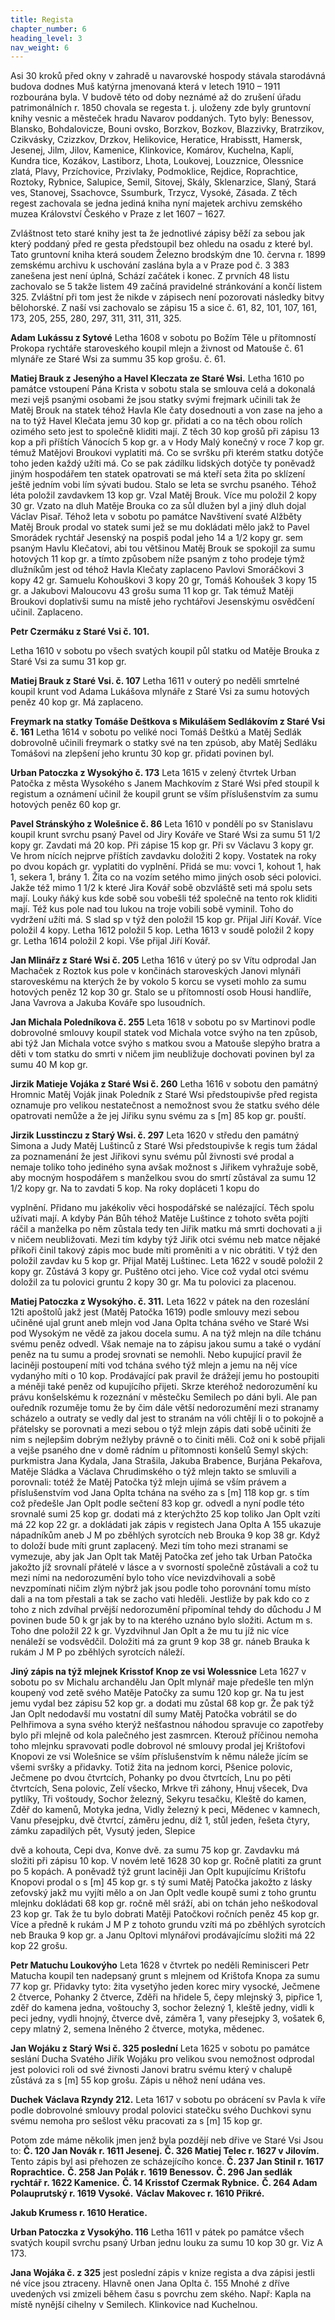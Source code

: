 ```yaml
---
title: Regista
chapter_number: 6
heading_level: 3
nav_weight: 6
---
```



Asi 30 kroků před okny v zahradě u navarovské hospody stávala starodávná budova dodnes Muš­
katýrna jmenovaná která v letech 1910 – 1911 rozbourána byla. V budově této od doby neznámé až
do zrušení úřadu patrimonálních r. 1850 chovala se regesta t. j. uloženy zde byly gruntovní knihy
vesnic a městeček hradu Navarov poddaných. Tyto byly: Benessov, Blansko, Bohdalovicze, Bouni­
ovsko, Borzkov, Bozkov, Blazzivky, Bratrzikov, Czikvásky, Czizzkov, Drzkov, Helikovice, Heratice,
Hrabisstt, Hamersk, Jesenej, Jilm, Jilov, Kamenice, Klinkovice, Komárov, Kuchelna, Kaplí, Kundra­
tice, Kozákov, Lastiborz, Lhota, Loukovej, Louzznice, Olessnice zlatá, Plavy, Przíchovice, Przivlaky,
Podmoklice, Rejdice, Roprachtice, Roztoky, Rybnice, Salupice, Semil, Sitovej, Skály, Sklenarzice,
Slaný, Stará ves, Stanovej, Ssachovce, Ssumburk, Trzycz, Vysoké, Zásada.
Z těch regest zachovala se jedna jediná kniha nyní majetek archivu zemského muzea Království
Českého v Praze z let 1607 – 1627.

Zvláštnost teto staré knihy jest ta že jednotlivé zápisy běží za sebou jak který poddaný před re­
gesta předstoupil bez ohledu na osadu z které byl. Tato gruntovní kniha která soudem Železno­
brodským dne 10. června r. 1899 zemskému archivu k uschování zaslána byla a v Praze pod č. 3 383
zanešena jest není úplná, Schází začátek i konec. Z prvních 48 listu zachovalo se 5 takže listem 49
začíná pravidelné stránkování a končí listem 325. Zvláštní při tom jest že nikde v zápisech není
pozorovati následky bitvy bělohorské. Z naší vsi zachovalo se zápisu 15 a sice č. 61, 82, 101, 107,
161, 173, 205, 255, 280, 297, 311, 311, 311, 325.


**Adam Lukássu z Sytové**
Letha 1608 v sobotu po Božím Těle u přítomností Prokopa rychtáře staroveského koupil mlejn
a živnost od Matouše č. 61 mlynáře ze Staré Wsi za summu 35 kop grošu. č. 61.


**Matiej Brauk z Jesenýho a Havel Kleczata ze Staré Wsi.**
Letha 1610 po památce vstoupení Pána Krista v sobotu stala se smlouva celá a dokonalá mezi vejš
psanými osobami že jsou statky svými frejmark učinili tak že Matěj Brouk na statek téhož Havla Kle­
čaty dosednouti a von zase na jeho a na to týž Havel Klečata jemu 30 kop gr. přidati a co na těch obou
rolích ozimého seto jest to společně kliditi mají. Z těch 30 kop grošů při zápisu 13 kop a při příštích
Vánocích 5 kop gr. a v Hody Malý konečný v roce 7 kop gr. témuž Matějovi Broukovi vyplatiti má. Co
se svršku při kterém statku dotýče toho jeden každý užíti má. Co se pak zádílku lidských dotýče ty
poněvadž jiným hospodářem ten statek opatrovati se má kteří seta žita po sklízení ještě jedním vobi­
lím sývati budou. Stalo se leta se svrchu psaného. Téhož léta položil zavdavkem 13 kop gr. Vzal Matěj
Brouk. Více mu položil 2 kopy 30 gr. Vzato na dluh Matěje Brouka co za sůl dlužen byl a jiný dluh
dojal Václav Pisař. Téhož leta v sobotu po památce Navštivení svaté Alžběty Matěj Brouk prodal vo­
statek sumi jež se mu dokládati mělo jakž to Pavel Smorádek rychtář Jesenský na pospiš podal jeho
14 a 1/2 kopy gr. sem psaným Havlu Klečatovi, abi tou většinou Matěj Brouk se spokojil za sumu
hotových 11 kop gr. a tímto způsobem níže psaným z toho prodeje týmž dlužníkům jest od téhož
Havla Klečaty zaplaceno Pavlovi Smoráčkovi 3 kopy 42 gr. Samuelu Kohouškovi 3 kopy 20 gr, Tomáš
Kohoušek 3 kopy 15 gr. a Jakubovi Maloucovu 43 grošu suma 11 kop gr. Tak témuž Matěji Broukovi
doplativši sumu na místě jeho rychtářovi Jesenskýmu osvědčení učinil. Zaplaceno.


**Petr Czermáku z Staré Vsi č. 101.**

Letha 1610 v sobotu po všech svatých koupil půl statku od Matěje Brouka z Staré Vsi za sumu
31 kop gr.


**Matiej Brauk z Staré Vsi. č. 107**
Letha 1611 v outerý po neděli smrtelné koupil krunt vod Adama Lukášova mlynáře z Staré Vsi za
sumu hotových peněz 40 kop gr. Má zaplaceno.


**Freymark na statky Tomáše Deštkova s Mikulášem Sedlákovím z Staré Vsi č. 161**
Letha 1614 v sobotu po veliké noci Tomáš Deštkú a Matěj Sedlák dobrovolně učinili freymark
o statky své na ten zpúsob, aby Matěj Sedláku Tomášovi na zlepšení jeho kruntu 30 kop gr. přidati
povinen byl.


**Urban Patoczka z Wysokýho č. 173**
Leta 1615 v zelený čtvrtek Urban Patočka z města Wysokého s Janem Machkovím z Staré Wsi před­
stoupil k registum a oznámení učinil že koupil grunt se vším příslušenstvím za sumu hotových
peněz 60 kop gr.


**Pavel Stránskýho z Wolešnice č. 86**
Leta 1610 v pondělí po sv Stanislavu koupil krunt svrchu psaný Pavel od Jiry Kováře ve Staré Wsi
za sumu 51 1/2 kopy gr. Zavdati má 20 kop. Při zápise 15 kop gr. Při sv Václavu 3 kopy gr. Ve hrom­
nících nejprve příštích zavdavku doložiti 2 kopy. Vostatek na roky po dvou kopách gr. vyplatiti do
vyplnění. Přidá se mu: vovci 1, kohout 1, hak 1, sekera 1, brány 1. Žita co na vozím setého mimo
jiných osob séci polovici. Jakže též mimo 1 1/2 k které Jira Kovář sobě obzvláště seti má spolu sets
mají. Louky ňáký kus kde sobě sou vobešli též společně na tento rok kliditi mají. Též kus pole nad
tou lukou na troje vobili sobě vyminil. Toho do vydržení užíti má. S slad sp v týž den položil 15 kop
gr. Přijal Jiří Kovář.
Více položil 4 kopy. Letha 1612 položil 5 kop. Letha 1613 v soudě položil 2 kopy gr. Letha 1614
položil 2 kopi. Vše přijal Jiří Kovář.


**Jan Mlinářz z Staré Wsi č. 205**
Letha 1616 v úterý po sv Vítu odprodal Jan Machaček z Roztok kus pole v končinách staroveských
Janovi mlynáři staroveskému na kterých že by vokolo 5 korcu se vyseti mohlo za sumu hotových
peněz 12 kop 30 gr. Stalo se u přítomností osob Housi handlíře, Jana Vavrova a Jakuba Kováře spo­
lusoudních.


**Jan Michala Poledníkova č. 255**
Leta 1618 v sobotu po sv Martinovi podle dobrovolné smlouvy koupil statek vod Michala votce
svýho na ten způsob, abi týž Jan Michala votce svýho s matkou svou a Matouše slepýho bratra a děti
v tom statku do smrti v ničem jim neubližuje dochovati povinen byl za sumu 40 M kop gr.


**Jirzik Matieje Vojáka z Staré Wsi č. 260**
Letha 1616 v sobotu den památný Hromnic Matěj Voják jinak Poledník z Staré Wsi předstoupivše
před regista oznamuje pro velikou nestatečnost a nemožnost svou že statku svého déle opatrovati
nemůže a že jej Jiřiku synu svému za s [m] 85 kop gr. pouští.


**Jirzik Lusstinczu z Starý Wsi. č. 297**
Leta 1620 v středu den památný Simona a Judy Matěj Luštinců z Staré Wsi předstoupivše k regis­
tum žádal za poznamenání že jest Jiřikovi synu svému půl živnosti své prodal a nemaje toliko toho
jediného syna avšak možnost s Jiřikem vyhražuje sobě, aby mocným hospodářem s manželkou
svou do smrtí zůstával za sumu 12 1/2 kopy gr. Na to zavdati 5 kop. Na roky dopláceti 1 kopu do


vyplnění. Přidano mu jakékoliv věci hospodářské se nalézající. Těch spolu užívati mají. A kdyby
Pán Bůh téhož Matěje Luštince z tohoto světa pojíti ráčil a manželka po něm zůstala tedy ten Jiřik
matku má smrti dochovati a ji v ničem neubližovati. Mezi tím kdyby týž Jiřik otci svému neb matce
nějaké příkoři činil takový zápis moc bude míti proměniti a v nic obrátiti. V týž den položil zavdav­
ku 5 kop gr. Přijal Matěj Luštinec. Leta 1622 v soudě položil 2 kopy gr. Zůstává 3 kopy gr. Puštěno
otci jeho. Vice což vydal otci svému doložil za tu polovici gruntu 2 kopy 30 gr. Ma tu polovici za­
placenou.


**Matiej Patoczka z Wysokýho. č. 311.**
Leta 1622 v pátek na den rozeslání 12ti apoštolů jakž jest (Matěj Patočka 1619) podle smlouvy mezi
sebou učiněné ujal grunt aneb mlejn vod Jana Oplta tchána svého ve Staré Wsi pod Wysokým ne­
vědě za jakou docela sumu. A na týž mlejn na díle tchánu svému peněz odvedl. Však nemaje na to
zápisu jakou sumu a také o vydání peněz na tu sumu a prodej srovnati se nemohli. Nebo kupující
pravil že laciněji postoupení míti vod tchána svého týž mlejn a jemu na něj více vydanýho míti
o 10 kop. Prodávající pak pravil že drážejí jemu ho postoupiti a méněji také peněz od kupujícího
přijeti. Skrze kteréhož nedorozumění ku právu konšelskému k rozeznání v městečku Semilech po­
dáni byli. Ale pan ouředník rozuměje tomu že by čim dále větší nedorozumění mezi stranamy
scházelo a outraty se vedly dal jest to stranám na vóli chtějí li o to pokojně a přátelsky se porovnati
a mezi sebou o týž mlejn zápis dati sobě učiniti že nim s nejlepšim dobrým nežlyby právně o to
činiti měli. Což oni k sobě přijali a vejše psaného dne v domě rádním u přítomnosti konšelů Semyl­
ských: purkmistra Jana Kydala, Jana Strašila, Jakuba Brabence, Burjána Pekařova, Matěje Sládka
a Václava Chrudimského o týž mlejn takto se smluvili a porovnali: totéž že Matěj Patočka týž mlejn
ujímá se vším právem a příslušenstvím vod Jana Oplta tchána na svého za s [m] 118 kop gr. s tím což
předešle Jan Oplt podle sečtení 83 kop gr. odvedl a nyní podle této srovnalé sumi 25 kop gr. dodati
má z kterýchžto 25 kop toliko Jan Oplt vzíti má 22 kop 22 gr. a dokládati jak zápis v registech Jana
Oplta A 155 ukazuje nápadníkům aneb J M po zběhlých syrotcích neb Brouka 9 kop 38 gr. Když to
doloží bude míti grunt zaplacený. Mezi tím toho mezi stranami se vymezuje, aby jak Jan Oplt tak
Matěj Patočka zeť jeho tak Urban Patočka jakožto jíž srovnalí přátelé v lásce a v svorností společně
zůstávali a což tu mezi ními na nedorozumění bylo toho více nevizdvihovali a sobě nevzpomínati
ničim zlým nýbrž jak jsou podle toho porovnání tomu místo dali a na tom přestali a tak se zacho­
vati hleděli. Jestliže by pak kdo co z toho z nich zdvíhal prvější nedorozumění připomínal tehdy do
důchodu J M povinen bude 50 k gr jak by to na kterého uznáno bylo složiti. Actum m s. Toho dne
položil 22 k gr. Vyzdvihnul Jan Oplt a že mu tu jíž nic více nenáleží se vodsvědčil. Doložiti má za
grunt 9 kop 38 gr. náneb Brauka k rukám J M P po zběhlých syrotcích náleží.


**Jiný zápis na týž mlejnek Krisstof Knop ze vsi Wolessnice**
Leta 1627 v sobotu po sv Michalu archandělu Jan Oplt mlynář maje předešle ten mlýn koupený vod
zetě svého Matěje Patočky za sumu 120 kop gr. Na tu jest jemu vydal bez zápisu 52 kop gr. a dodati
mu zůstal 68 kop gr. Že pak týž Jan Oplt nedodavší mu vostatní díl sumy Matěj Patočka vobrátil se
do Pelhřimova a syna svého kterýž nešťastnou náhodou spravuje co zapotřeby bylo při mlejně od
kola palečného jest zasmrcen. Kterouž příčinou nemoha toho mlejnku spravovati podle dobrovol­
né smlouvy prodal jej Krištofovi Knopovi ze vsi Wolešnice se vším příslušenstvím k němu náleže­
jícím se všemi svršky a přidavky. Totiž žita na jednom korci, Pšenice polovic, Ječmene po dvou
čtvrtcích, Pohanky po dvou čtvrtcích, Lnu po pěti čtvrtcích, Sena polovic, Zelí všecko, Mrkve tři
záhony, Hnuj všecek, Dva pytlíky, Tři voštoudy, Sochor železný, Sekyru tesačku, Kleště do kamen,
Zděř do kamenů, Motyka jedna, Vidly železný k peci, Mědenec v kamnech, Vanu přesejpku, dvě
čtvrtcí, záměru jednu, díž 1, stůl jeden, řešeta čtyry, zámku zapadilých pět, Vysutý jeden, Slepice


dvě a kohouta, Cepi dva, Konve dvě. za sumu 75 kop gr. Zavdavku má složiti při zápisu 10 kop.
V novém letě 1628 30 kop gr. Ročně platiti za grunt po 5 kopách. A poněvadž týž grunt laciněji Jan
Oplt kupujícímu Krištofu Knopovi prodal o s [m] 45 kop gr. s tý sumi Matěj Patočka jakožto z lásky
zeťovský jakž mu vyjíti mělo a on Jan Oplt vedle koupě sumi z toho gruntu mlejnku dokládati
68 kop gr. ročně měl sráží, abi on tchán jeho neškodoval 23 kop gr. Tak že tu bylo dobrati Matěji
Patočkovi ročních peněz 45 kop gr. Více a předně k rukám J M P z tohoto grundu vzíti má po
zběhlých syrotcích neb Brauka 9 kop gr. a Janu Opltovi mlynářovi prodávajícímu složiti má 22 kop
22 grošu.


**Petr Matuchu Loukovýho**
Leta 1628 v čtvrtek po neděli Reminisceri Petr Matucha koupil ten nadepsaný grunt s mlejnem od
Krištofa Knopa za sumu 77 kop gr. Přidavky tyto: žita vysetýho jeden korec miry vysocké, Ječmene
2 čtverce, Pohanky 2 čtverce, Zděři na hřidele 5, čepy mlejnský 3, pipřice 1, zděř do kamena jedna,
voštouchy 3, sochor železný 1, kleště jedny, vidli k peci jedny, vydli hnojný, čtverce dvě, záměra 1,
vany přesejpky 3, vošatek 6, cepy mlatný 2, semena lněného 2 čtverce, motyka, mědenec.


**Jan Wojáku z Starý Wsi č. 325 poslední**
Leta 1625 v sobotu po památce seslání Ducha Svatého Jiřík Wojáku pro velikou svou nemožnost
odprodal jest polovici roli od své živnosti Janovi bratru svému který v chalupě zůstává za s [m] 55 kop
grošu.
Zápis u něhož není udána ves.


**Duchek Václava Rzyndy 212.**
Leta 1617 v sobotu po obrácení sv Pavla k víře podle dobrovolné smlouvy prodal polovici statečku
svého Duchkovi synu svému nemoha pro sešlost věku pracovati za s [m] 15 kop gr.


Potom zde máme několik jmen jenž byla pozdějí neb dřive ve Staré Vsi
Jsou to:
**Č. 120 Jan Novák r. 1611 Jesenej.**
**Č. 326 Matiej Telec r. 1627 v Jilovím.**
Tento zápis byl asi přehozen ze scházejícího konce.
**Č. 237 Jan Stinil r. 1617 Roprachtice.**
**Č. 258 Jan Polák r. 1619 Benessov.**
**Č. 296 Jan sedlák rychtář r. 1622 Kamenice.**
**Č. 14 Krisstof Czermak Rybnice.**
**Č. 264 Adam Polauprutský r. 1619 Vysoké.**
**Václav Makovec r. 1610 Přikré.**

**Jakub Krumess r. 1610 Heratice.**


**Urban Patoczka z Vysokýho. 116**
Letha 1611 v pátek po památce všech svatých koupil svrchu psaný Urban jednu louku za sumu
10 kop 30 gr. Viz A 173.


**Jana Wojáka č. z 325** jest poslední zápis v knize regista a dva zápisi jestli né více jsou ztraceny.
Hlavně onen Jana Oplta č. 155 Mnohé z dříve uvedených vsi zmizeli během času s povrchu zem­
ského. Např: Kapla na místě nynější cihelny v Semilech. Klinkovice nad Kuchelnou.

